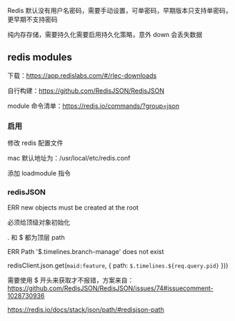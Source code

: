 Redis 默认没有用户名密码，需要手动设置，可单密码，早期版本只支持单密码，更早期不支持密码

纯内存存储，需要持久化需要启用持久化策略，意外 down 会丢失数据

## redis modules

下载：https://app.redislabs.com/#/rlec-downloads

自行构建：https://github.com/RedisJSON/RedisJSON

module 命令清单：https://redis.io/commands/?group=json

### 启用

修改 redis 配置文件

mac 默认地址为：/usr/local/etc/redis.conf

添加 loadmodule 指令

### redisJSON

ERR new objects must be created at the root

必须给顶级对象初始化

. 和 $ 都为顶层 path

ERR Path '$.timelines.branch-manage' does not exist

redisClient.json.get(`maid:feature`, { path: `$.timelines.${req.query.pid}` }))

需要使用 $ 开头来获取才不报错，方案来自：https://github.com/RedisJSON/RedisJSON/issues/74#issuecomment-1028730936

https://redis.io/docs/stack/json/path/#redisjson-path
